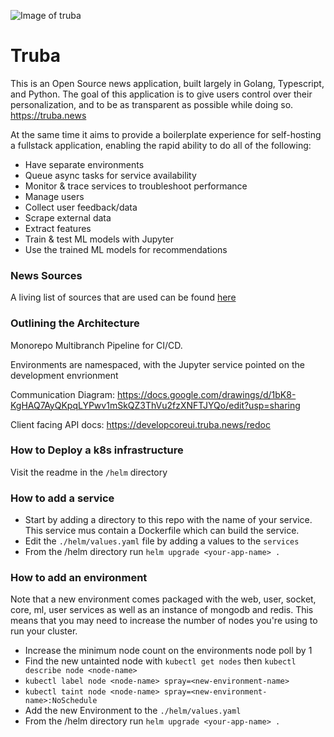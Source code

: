 ![Image of truba](https://truba.news/truba-logo.svg)

# Truba

This is an Open Source news application, built largely in Golang, Typescript, and Python. The goal of this application is to give users control over their personalization, and to be as transparent as possible while doing so.
https://truba.news

At the same time it aims to provide a boilerplate experience for self-hosting a fullstack application, enabling the rapid ability to do all of the following:

- Have separate environments
- Queue async tasks for service availability
- Monitor & trace services to troubleshoot performance
- Manage users
- Collect user feedback/data
- Scrape external data
- Extract features
- Train & test ML models with Jupyter
- Use the trained ML models for recommendations

### News Sources

A living list of sources that are used can be found [here](https://airtable.com/invite/l?inviteId=invjDxkD4T0H9ypwa&inviteToken=254370034c8d6efff4123af230402ed5f6d03c77492f3bba8bfc7689c5dc32fb&utm_source=email)

### Outlining the Architecture

Monorepo Multibranch Pipeline for CI/CD.

Environments are namespaced, with the Jupyter service pointed on the development envrionment

Communication Diagram: https://docs.google.com/drawings/d/1bK8-KgHAQ7AyQKpqLYPwv1mSkQZ3ThVu2fzXNFTJYQo/edit?usp=sharing

Client facing API docs: https://developcoreui.truba.news/redoc

### How to Deploy a k8s infrastructure

Visit the readme in the `/helm` directory

### How to add a service

- Start by adding a directory to this repo with the name of your service. This service mus contain a Dockerfile which can build the service.
- Edit the `./helm/values.yaml` file by adding a values to the `services`
- From the /helm directory run `helm upgrade <your-app-name> .`

### How to add an environment

Note that a new environment comes packaged with the web, user, socket, core, ml, user services as well as an instance of mongodb and redis. This means that you may need to increase the number of nodes you're using to run your cluster.

- Increase the minimum node count on the environments node poll by 1
- Find the new untainted node with `kubectl get nodes` then `kubectl describe node <node-name>`
- `kubectl label node <node-name> spray=<new-environment-name>`
- `kubectl taint node <node-name> spray=<new-environment-name>:NoSchedule`
- Add the new Environment to the `./helm/values.yaml`
- From the /helm directory run `helm upgrade <your-app-name> .`
